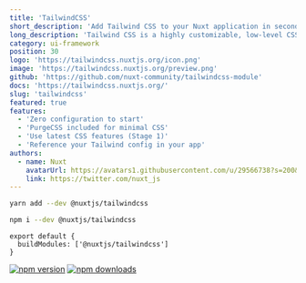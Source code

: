 ```yaml
---
title: 'TailwindCSS'
short_description: 'Add Tailwind CSS to your Nuxt application in seconds with PurgeCSS included for minimal CSS.'
long_description: 'Tailwind CSS is a highly customizable, low-level CSS framework that gives you all of the building blocks you need to build bespoke designs without any annoying opinionated styles you have to fight to override.'
category: ui-framework
position: 30
logo: 'https://tailwindcss.nuxtjs.org/icon.png'
image: 'https://tailwindcss.nuxtjs.org/preview.png'
github: 'https://github.com/nuxt-community/tailwindcss-module'
docs: 'https://tailwindcss.nuxtjs.org/'
slug: 'tailwindcss'
featured: true
features:
  - 'Zero configuration to start'
  - 'PurgeCSS included for minimal CSS'
  - 'Use latest CSS features (Stage 1)'
  - 'Reference your Tailwind config in your app'
authors:
  - name: Nuxt
    avatarUrl: https://avatars1.githubusercontent.com/u/29566738?s=200&v=4
    link: https://twitter.com/nuxt_js
---
```


<code-group>
<code-block label="Yarn" active>

```bash
yarn add --dev @nuxtjs/tailwindcss
```

  </code-block>
  <code-block label="NPM">

```bash
npm i --dev @nuxtjs/tailwindcss
```

  </code-block>
</code-group>

```js{}[nuxt.config.js]
export default {
  buildModules: ['@nuxtjs/tailwindcss']
}
```

<docs-button :docs="docs"></docs-button>

<authors :authors="authors"></authors>

<npm-buttons>
  <a href="https://npmjs.com/package/@nuxtjs/tailwindcss" rel="nofollow"><img src="https://camo.githubusercontent.com/3812a9ff3b6fb92a8a7eaea07f8b8e55df55da0f/68747470733a2f2f696d672e736869656c64732e696f2f6e706d2f762f406e7578746a732f7461696c77696e646373732f6c61746573742e737667" alt="npm version" data-canonical-src="https://img.shields.io/npm/v/@nuxtjs/tailwindcss/latest.svg" style="max-width:100%;"></a> 
  <a href="https://npmjs.com/package/@nuxtjs/tailwindcss" rel="nofollow"><img src="https://camo.githubusercontent.com/942f0844974e1a166a9095f4f91ae82d2646ccae/68747470733a2f2f696d672e736869656c64732e696f2f6e706d2f64742f406e7578746a732f7461696c77696e646373732e737667" alt="npm downloads" data-canonical-src="https://img.shields.io/npm/dt/@nuxtjs/tailwindcss.svg" style="max-width:100%;"></a>
</npm-buttons>
